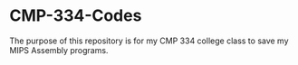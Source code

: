 # CMP-334-Codes
The purpose of this repository is for my CMP 334 college class to save my MIPS Assembly programs.
